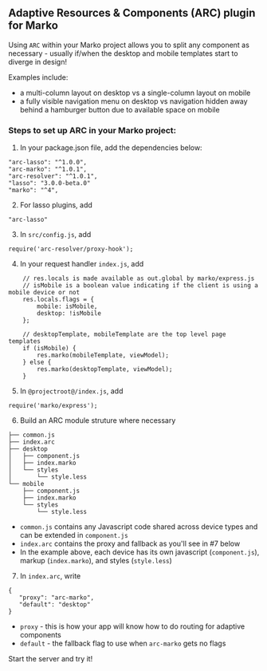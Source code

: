 ## Adaptive Resources & Components (ARC) plugin for Marko

Using `ARC` within your Marko project allows you to split any component as necessary - usually if/when the desktop and mobile templates start to diverge in design! 

Examples include: 
- a multi-column layout on desktop vs a single-column layout on mobile
- a fully visible navigation menu on desktop vs navigation hidden away behind a hamburger button due to available space on mobile

### Steps to set up ARC in your Marko project:

1.  In your package.json file, add the dependencies below:

```
"arc-lasso": "^1.0.0",
"arc-marko": "^1.0.1",
"arc-resolver": "^1.0.1",
"lasso": "3.0.0-beta.0"
"marko": "^4",
```

2. For lasso plugins, add 
```
"arc-lasso"
```

3. In `src/config.js`, add 
```
require('arc-resolver/proxy-hook');
```

4. In your request handler `index.js`, add
```
    // res.locals is made available as out.global by marko/express.js
    // isMobile is a boolean value indicating if the client is using a mobile device or not
    res.locals.flags = {
        mobile: isMobile,
        desktop: !isMobile
    };

    // desktopTemplate, mobileTemplate are the top level page templates
    if (isMobile) {
        res.marko(mobileTemplate, viewModel);
    } else {
        res.marko(desktopTemplate, viewModel);
    }

```

5. In `@projectroot@/index.js`, add
```
require('marko/express');
```

6. Build an ARC module struture where necessary 
```
├── common.js
├── index.arc
├── desktop
│   ├── component.js
│   ├── index.marko
│   └── styles
│       └── style.less
└── mobile
    ├── component.js
    ├── index.marko
    └── styles
        └── style.less
```
- `common.js` contains any Javascript code shared across device types and can be extended in `component.js`
- `index.arc` contains the proxy and fallback as you'll see in #7 below
- In the example above, each device has its own javascript (`component.js`), markup (`index.marko`), and styles (`style.less`)

7. In `index.arc`, write
```
{
   "proxy": "arc-marko",
   "default": "desktop"
}
```
- `proxy` - this is how your app will know how to do routing for adaptive components
- `default` - the fallback flag to use when `arc-marko` gets no flags

Start the server and try it!

